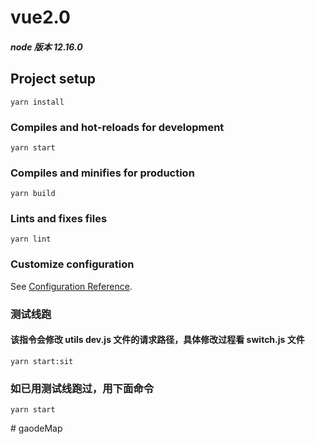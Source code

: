# vue2.0

##### node 版本 12.16.0

## Project setup

```
yarn install
```

### Compiles and hot-reloads for development

```
yarn start
```

### Compiles and minifies for production

```
yarn build
```

### Lints and fixes files

```
yarn lint
```

### Customize configuration

See [Configuration Reference](https://cli.vuejs.org/config/).

### 测试线跑

#### 该指令会修改 utils dev.js 文件的请求路径，具体修改过程看 switch.js 文件

```
yarn start:sit
```

### 如已用测试线跑过，用下面命令

```
yarn start
```
#   g a o d e M a p  
 